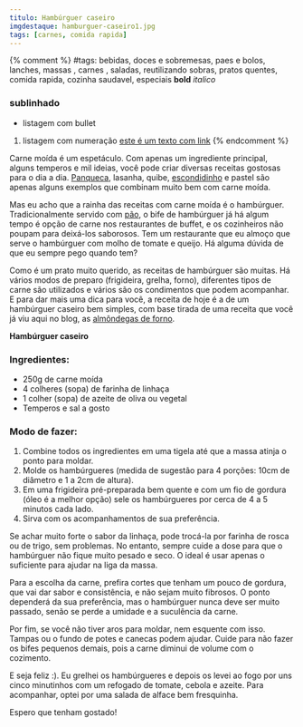 ```yaml
---
titulo: Hambúrguer caseiro
imgdestaque: hamburguer-caseiro1.jpg
tags: [carnes, comida rapida]
---
```

{% comment %}
#tags: bebidas, doces e sobremesas, paes e bolos, lanches, massas , carnes , saladas, reutilizando sobras, pratos quentes, comida rapida, cozinha saudavel, especiais
**bold**
*italico*
### sublinhado
* listagem com bullet
1. listagem com numeração
[este é um texto com link](https://www.enderecodolink.com)
{% endcomment %}

Carne moída é um espetáculo. Com apenas um ingrediente principal, alguns temperos e mil ideias, você pode criar diversas receitas gostosas para o dia a dia. [Panqueca](http://paneladepau.com.br/panquecao/), lasanha, quibe, [escondidinho](http://paneladepau.com.br/escondidinho-de-carne/) e pastel são apenas alguns exemplos que combinam muito bem com carne moída. 

Mas eu acho que a rainha das receitas com carne moída é o hambúrguer. Tradicionalmente servido com [pão](http://paneladepau.com.br/pao-integral-caseiro/), o bife de hambúrguer já há algum tempo é opção de carne nos restaurantes de buffet, e os cozinheiros não poupam para deixá-los saborosos. Tem um restaurante que eu almoço que serve o hambúrguer com molho de tomate e queijo. Há alguma dúvida de que eu sempre pego quando tem? 

Como é um prato muito querido, as receitas de hambúrguer são muitas. Há vários modos de preparo (frigideira, grelha, forno), diferentes tipos de carne são utilizados e vários são os condimentos que podem acompanhar. E para dar mais uma dica para você, a receita de hoje é a de um hambúrguer caseiro bem simples, com base tirada de uma receita que você já viu aqui no blog, as [almôndegas de forno](http://paneladepau.com.br/almondegas-de-forno). 

**Hambúrguer caseiro**

### Ingredientes:

* 250g de carne moída
* 4 colheres (sopa) de farinha de linhaça 
* 1 colher (sopa) de azeite de oliva ou vegetal
* Temperos e sal a gosto

### Modo de fazer:

1. Combine todos os ingredientes em uma tigela até que a massa atinja o ponto para moldar. 
2. Molde os hambúrgueres (medida de sugestão para 4 porções: 10cm de diâmetro e 1 a 2cm de altura).
3. Em uma frigideira pré-preparada bem quente e com um fio de gordura (óleo é a melhor opção) sele os hambúrgueres por cerca de 4 a 5 minutos cada lado.
4. Sirva com os acompanhamentos de sua preferência.

Se achar muito forte o sabor da linhaça, pode trocá-la por farinha de rosca ou de trigo, sem problemas. No entanto, sempre cuide a dose para que o hambúrguer não fique muito pesado e seco. O ideal é usar apenas o suficiente para ajudar na liga da massa. 

Para a escolha da carne, prefira cortes que tenham um pouco de gordura, que vai dar sabor e consistência, e não sejam muito fibrosos. O ponto dependerá da sua preferência, mas o hambúrguer nunca deve ser muito passado, senão se perde a umidade e a suculência da carne. 

Por fim, se você não tiver aros para moldar, nem esquente com isso. Tampas ou o fundo de potes e canecas podem ajudar. Cuide para não fazer os bifes pequenos demais, pois a carne diminui de volume com o cozimento. 

E seja feliz :). Eu grelhei os hambúrgueres e depois os levei ao fogo por uns cinco minutinhos com um refogado de tomate, cebola e azeite. Para acompanhar, optei por uma salada de alface bem fresquinha.

Espero que tenham gostado!